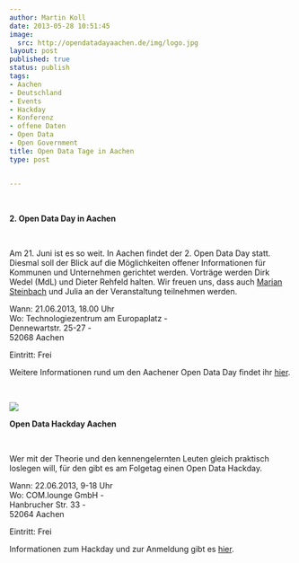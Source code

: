 ```yaml
---
author: Martin Koll
date: 2013-05-28 10:51:45
image:
  src: http://opendatadayaachen.de/img/logo.jpg
layout: post
published: true
status: publish
tags:
- Aachen
- Deutschland
- Events
- Hackday
- Konferenz
- offene Daten
- Open Data
- Open Government
title: Open Data Tage in Aachen
type: post


---
```


 

**2\. Open Data Day in Aachen**

 

Am 21. Juni ist es so weit. In Aachen findet der 2. Open Data Day statt. Diesmal soll der Blick auf die Möglichkeiten offener Informationen für Kommunen und Unternehmen gerichtet werden. Vorträge werden Dirk Wedel (MdL) und Dieter Rehfeld halten. Wir freuen uns, dass auch [Marian Steinbach](http://offeneskoeln.de/) und Julia an der Veranstaltung teilnehmen werden.

Wann: 21.06.2013, 18.00 Uhr  
Wo: Technologiezentrum am Europaplatz -  
Dennewartstr. 25-27 -  
52068 Aachen 

Eintritt: Frei

Weitere Informationen rund um den Aachener Open Data Day findet ihr [hier](http://opendatadayaachen.de).

 

![](http://barcamptools.eu/assets/0cee42f1-7f12-4aa6-8a55-22ea72f51e5d)

**Open Data Hackday Aachen**

 

Wer mit der Theorie und den kennengelernten Leuten gleich praktisch loslegen will, für den gibt es am Folgetag einen Open Data Hackday. 

Wann: 22.06.2013, 9-18 Uhr  
Wo: COM.lounge GmbH -  
Hanbrucher Str. 33 -  
52064 Aachen

Eintritt: Frei

Informationen zum Hackday und zur Anmeldung gibt es [hier](http://barcamptools.eu/odhac).

 